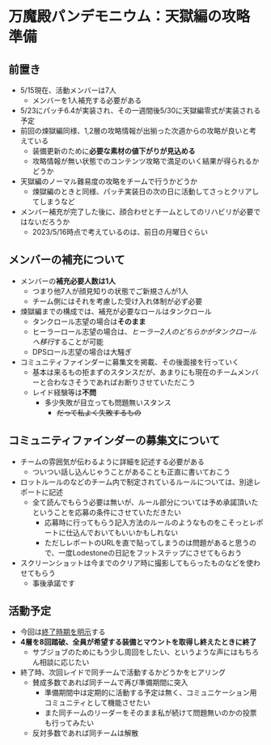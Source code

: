 # 万魔殿パンデモニウム：天獄編の攻略準備

## 前置き
- 5/15現在、活動メンバーは7人
    - メンバーを1人補充する必要がある
- 5/23にパッチ6.4が実装され、その一週間後5/30に天獄編零式が実装される予定
-  前回の煉獄編同様、1,2層の攻略情報が出揃った次週からの攻略が良いと考えている
    - 装備更新のために**必要な素材の値下がりが見込める**
    - 攻略情報が無い状態でのコンテンツ攻略で満足のいく結果が得られるかどうか
- 天獄編のノーマル難易度の攻略をチームで行うかどうか
    - 煉獄編のときと同様、パッチ実装日の次の日に活動してさっとクリアしてしまうなど
- メンバー補充が完了した後に、顔合わせとチームとしてのリハビリが必要ではないだろうか
    - 2023/5/16時点で考えているのは、前日の月曜日ぐらい


## メンバーの補充について
- メンバーの**補充必要人数は1人**
    - つまり他7人が顔見知りの状態でご新規さんが1人
    - チーム側にはそれを考慮した受け入れ体制が必ず必要
- 煉獄編までの構成では、補充が必要なロールはタンクロール
    - タンクロール志望の場合は**そのまま**
    - ヒーラーロール志望の場合は、*ヒーラー2人のどちらかがタンクロールへ移行*することが可能
    - DPSロール志望の場合は大騒ぎ
- コミュニティファインダーに募集文を掲載、その後面接を行っていく
    - 基本は来るもの拒まずのスタンスだが、あまりにも現在のチームメンバーと合わなさそうであればお断りさせていただこう
    - レイド経験等は**不問**
        - 多少失敗が目立っても問題無いスタンス
            - ~~だって私よく失敗するもの~~

## コミュニティファインダーの募集文について
- チームの雰囲気が伝わるように詳細を記述する必要がある
    - ついつい話し込んじゃうことがあることも正直に書いておこう
- ロットルールのなどのチーム内で制定されているルールについては、別途レポートに記述
    - 全て読んでもらう必要は無いが、ルール部分については予め承諾頂いたということを応募の条件にさせていただきたい
        - 応募時に行ってもらう記入方法のルールのようなものをこそっとレポートに仕込んでおいてもいいかもしれない
        - ただしレポートのURLを直で貼ってしまうのは問題があると思うので、一度Lodestoneの日記をフットステップにさせてもらおう
- スクリーンショットは今までのクリア時に撮影してもらったものなどを使わせてもらう
    - 事後承諾です

## 活動予定
- 今回は<u>終了時期を明示</u>する
- **4層を8回踏破、全員が希望する装備とマウントを取得し終えたときに終了**
    - サブジョブのためにもう少し周回をしたい、というような声にはもちろん相談に応じたい
- 終了時、次回レイドで同チームで活動するかどうかをヒアリング
    - 賛成多数であれば同チームで再び準備期間に突入
        - 準備期間中は定期的に活動する予定は無く、コミュニケーション用コミュニティとして機能させたい
        - また同チームのリーダーをそのまま私が続けて問題無いのかの投票も行ってみたい
    - 反対多数であれば同チームは解散
